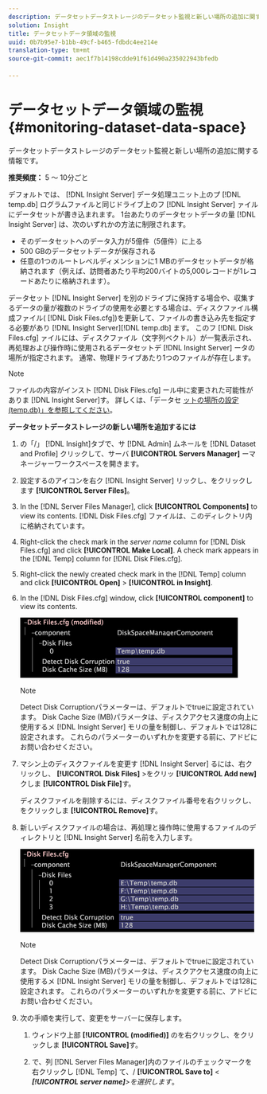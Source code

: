 ```yaml
---
description: データセットデータストレージのデータセット監視と新しい場所の追加に関する情報です。
solution: Insight
title: データセットデータ領域の監視
uuid: 0b7b95e7-b1bb-49cf-b465-fdbdc4ee214e
translation-type: tm+mt
source-git-commit: aec1f7b14198cdde91f61d490a235022943bfedb

---
```



# データセットデータ領域の監視{#monitoring-dataset-data-space}

データセットデータストレージのデータセット監視と新しい場所の追加に関する情報です。

**推奨頻度：** 5 ～ 10分ごと

デフォルトでは、 [!DNL Insight Server] データ処理ユニット上のプ [!DNL temp.db] ログラムファイルと同じドライブ上のフ [!DNL Insight Server] ァイルにデータセットが書き込まれます。 1台あたりのデータセットデータの量 [!DNL Insight Server] は、次のいずれかの方法に制限されます。

* そのデータセットへのデータ入力が5億件（5億件）に上る
* 500 GBのデータセットデータが保存される
* 任意の1つのルートレベルディメンションに1 MBのデータセットデータが格納されます（例えば、訪問者あたり平均200バイトの5,000レコードが1レコードあたりに格納されます）。

データセット [!DNL Insight Server] を別のドライブに保持する場合や、収集するデータの量が複数のドライブの使用を必要とする場合は、ディスクファイル構成ファイル( [!DNL Disk Files.cfg])を更新して、ファイルの書き込み先を指定する必要があり [!DNL Insight Server][!DNL temp.db] ます。 このフ [!DNL Disk Files.cfg] ァイルには、ディスクファイル（文字列ベクトル）が一覧表示され、再処理および操作時に使用されるデータセットデ [!DNL Insight Server] ータの場所が指定されます。 通常、物理ドライブあたり1つのファイルが存在します。

>[!NOTE]
>
>ファイルの内容がインスト [!DNL Disk Files.cfg] ール中に変更された可能性がありま [!DNL Insight Server]す。 詳しくは、「データセ [ットの場所の設定(temp.db)」を参照してください](../../../../home/c-inst-svr/c-install-ins-svr/t-install-proc-inst-svr-dpu/t-cfg-loc-dtst.md#task-f645eefecb154e679acbb480a07c1f0e)。

**データセットデータストレージの新しい場所を追加するには**

1. の「/」 [!DNL Insight]タブで、サ [!DNL Admin] ムネールを [!DNL Dataset and Profile] クリックして、サーバ **[!UICONTROL Servers Manager]** ーマネージャーワークスペースを開きます。
1. 設定するのアイコンを右ク [!DNL Insight Server] リックし、をクリックします **[!UICONTROL Server Files]**。
1. In the [!DNL Server Files Manager], click **[!UICONTROL Components]** to view its contents. [!DNL Disk Files.cfg] ファイルは、このディレクトリ内に格納されています。
1. Right-click the check mark in the *server name* column for [!DNL Disk Files.cfg] and click **[!UICONTROL Make Local]**. A check mark appears in the [!DNL Temp] column for [!DNL Disk Files.cfg].
1. Right-click the newly created check mark in the [!DNL Temp] column and click **[!UICONTROL Open]** > **[!UICONTROL in Insight]**.
1. In the [!DNL Disk Files.cfg] window, click **[!UICONTROL component]** to view its contents.

   ![ステップ情報](assets/cfg_diskfiles_examplevalues.png)

   >[!NOTE]
   >
   >Detect Disk Corruptionパラメーターは、デフォルトでtrueに設定されています。 Disk Cache Size (MB)パラメータは、ディスクアクセス速度の向上に使用するメ [!DNL Insight Server] モリの量を制御し、デフォルトでは128に設定されます。 これらのパラメーターのいずれかを変更する前に、アドビにお問い合わせください。

1. マシン上のディスクファイルを変更す [!DNL Insight Server] るには、右クリックし、 **[!UICONTROL Disk Files]** >をクリッ **[!UICONTROL Add new]** クしま **[!UICONTROL Disk File]**&#x200B;す。

   ディスクファイルを削除するには、ディスクファイル番号を右クリックし、をクリックしま **[!UICONTROL Remove]**&#x200B;す。

1. 新しいディスクファイルの場合は、再処理と操作時に使用するファイルのディレクトリと [!DNL Insight Server] 名前を入力します。

   ![ステップ情報](assets/cfg_diskfiles_exampleNewValues.png)

   >[!NOTE]
   >
   >Detect Disk Corruptionパラメーターは、デフォルトでtrueに設定されています。 Disk Cache Size (MB)パラメータは、ディスクアクセス速度の向上に使用するメ [!DNL Insight Server] モリの量を制御し、デフォルトでは128に設定されます。 これらのパラメーターのいずれかを変更する前に、アドビにお問い合わせください。

1. 次の手順を実行して、変更をサーバーに保存します。

   1. ウィンドウ上部 **[!UICONTROL (modified)]** のを右クリックし、をクリックしま **[!UICONTROL Save]**&#x200B;す。

   1. で、列 [!DNL Server Files Manager]内のファイルのチェックマークを右クリックし [!DNL Temp] て、/ **[!UICONTROL Save to]** &lt; ***[!UICONTROL server name]**>を選択します*。

